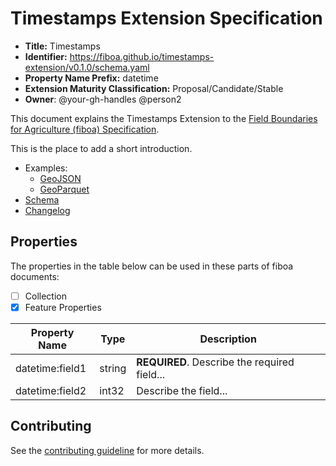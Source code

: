 # Timestamps Extension Specification

- **Title:** Timestamps
- **Identifier:** <https://fiboa.github.io/timestamps-extension/v0.1.0/schema.yaml>
- **Property Name Prefix:** datetime
- **Extension Maturity Classification:** Proposal/Candidate/Stable
- **Owner**: @your-gh-handles @person2

This document explains the Timestamps Extension to the
[Field Boundaries for Agriculture (fiboa) Specification](https://github.com/fiboa/specification).

This is the place to add a short introduction.

- Examples:
  - [GeoJSON](examples/geojson/)
  - [GeoParquet](examples/geoparquet/)
- [Schema](schema/schema.yaml)
- [Changelog](./CHANGELOG.md)

## Properties

The properties in the table below can be used in these parts of fiboa documents:

- [ ] Collection
- [x] Feature Properties

| Property Name   | Type   | Description |
| --------------- | ------ | ----------- |
| datetime:field1 | string | **REQUIRED**. Describe the required field... |
| datetime:field2 | int32  | Describe the field... |

## Contributing

See the [contributing guideline](CONTRIBUTING.md) for more details.
